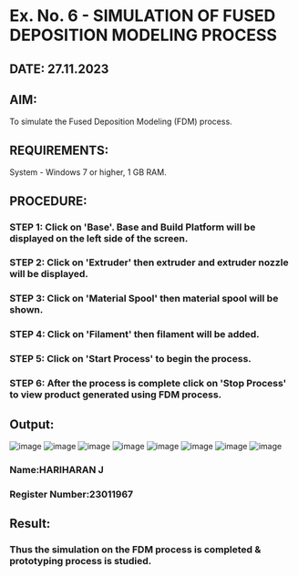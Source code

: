 # Ex. No. 6 - SIMULATION OF FUSED DEPOSITION MODELING PROCESS

## DATE: 27.11.2023
## AIM:
 To simulate the Fused Deposition Modeling (FDM) process.

## REQUIREMENTS:
  System - Windows 7 or higher, 1 GB RAM.

## PROCEDURE:
### STEP 1: Click on 'Base'. Base and Build Platform will be displayed on the left side of the screen.
### STEP 2: Click on 'Extruder' then extruder and extruder nozzle will be displayed.
### STEP 3: Click on 'Material Spool' then material spool will be shown.
### STEP 4: Click on 'Filament' then filament will be added.
### STEP 5: Click on 'Start Process' to begin the process.
### STEP 6: After the process is complete click on 'Stop Process' to view product generated using FDM process.

## Output:
![image](https://github.com/HariharanJayavel/Ex.-No---6.-SIMULATION-OF-FUSED-DEPOSITION-MODELING-PROCESS/assets/144870546/7380be33-1a4f-44c5-a382-b867d44fda5c)
![image](https://github.com/HariharanJayavel/Ex.-No---6.-SIMULATION-OF-FUSED-DEPOSITION-MODELING-PROCESS/assets/144870546/1ad4bb7d-7c1b-4d42-8d8d-fd0dea07ac2c)
![image](https://github.com/HariharanJayavel/Ex.-No---6.-SIMULATION-OF-FUSED-DEPOSITION-MODELING-PROCESS/assets/144870546/73169718-67cd-4f19-9ca1-a1b27632a82d)
![image](https://github.com/HariharanJayavel/Ex.-No---6.-SIMULATION-OF-FUSED-DEPOSITION-MODELING-PROCESS/assets/144870546/7e2a5930-d71a-4baa-9323-c221b023cda5)
![image](https://github.com/HariharanJayavel/Ex.-No---6.-SIMULATION-OF-FUSED-DEPOSITION-MODELING-PROCESS/assets/144870546/e8f49d2a-2fba-48b8-ad3b-a3d25a029db4)
![image](https://github.com/HariharanJayavel/Ex.-No---6.-SIMULATION-OF-FUSED-DEPOSITION-MODELING-PROCESS/assets/144870546/5ba057a3-ec69-4860-ba19-e1a5ff2b6e69)
![image](https://github.com/HariharanJayavel/Ex.-No---6.-SIMULATION-OF-FUSED-DEPOSITION-MODELING-PROCESS/assets/144870546/190cdf7b-841a-473d-94de-f92ff1a28f66)
![image](https://github.com/HariharanJayavel/Ex.-No---6.-SIMULATION-OF-FUSED-DEPOSITION-MODELING-PROCESS/assets/144870546/e3335e5d-d659-46cf-ab97-550221d77a5a)

### Name:HARIHARAN J
### Register Number:23011967

## Result:
### Thus the simulation on the FDM process is completed & prototyping process is studied.
